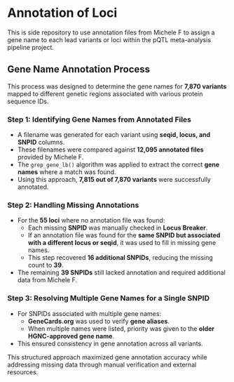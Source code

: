 # Annotation of Loci
This is side repository to use annotation files from Michele F to assign a gene name to each lead variants or loci within the pQTL meta-analysis pipeline project.

## Gene Name Annotation Process

This process was designed to determine the gene names for **7,870 variants** mapped to different genetic regions associated with various protein sequence IDs.

### Step 1: Identifying Gene Names from Annotated Files
- A filename was generated for each variant using **seqid, locus, and SNPID** columns.
- These filenames were compared against **12,095 annotated files** provided by Michele F.
- The `grep_gene_lb()` algorithm was applied to extract the correct **gene names** where a match was found.
- Using this approach, **7,815 out of 7,870 variants** were successfully annotated.

### Step 2: Handling Missing Annotations
- For the **55 loci** where no annotation file was found:
  - Each missing **SNPID** was manually checked in **Locus Breaker**.
  - If an annotation file was found for the **same SNPID but associated with a different locus or seqid**, it was used to fill in missing gene names.
  - This step recovered **16 additional SNPIDs**, reducing the missing count to **39**.
- The remaining **39 SNPIDs** still lacked annotation and required additional data from Michele F.

### Step 3: Resolving Multiple Gene Names for a Single SNPID
- For SNPIDs associated with multiple gene names:
  - **GeneCards.org** was used to verify **gene aliases**.
  - When multiple names were listed, priority was given to the **older HGNC-approved gene name**.
- This ensured consistency in gene annotation across all variants.

This structured approach maximized gene annotation accuracy while addressing missing data through manual verification and external resources.
